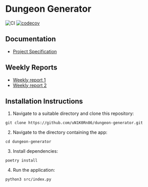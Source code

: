 # Dungeon Generator

![CI](https://github.com/uN1K0Rn86/dungeon-generator/workflows/CI/badge.svg)
[![codecov](https://codecov.io/gh/uN1K0Rn86/dungeon-generator/graph/badge.svg?token=MS4VHFA85E)](https://codecov.io/gh/uN1K0Rn86/dungeon-generator)

## Documentation

- [Project Specification](https://github.com/uN1K0Rn86/dungeon-generator/blob/main/documentation/project_specification.md)

## Weekly Reports

- [Weekly report 1](https://github.com/uN1K0Rn86/dungeon-generator/blob/main/documentation/Weekly_reports/weekly_report_1.md)
- [Weekly report 2](https://github.com/uN1K0Rn86/dungeon-generator/blob/main/documentation/Weekly_reports/weekly_report_2.md)

## Installation Instructions

1. Navigate to a suitable directory and clone this repository:
```
git clone https://github.com/uN1K0Rn86/dungeon-generator.git
```

2. Navigate to the directory containing the app:
```
cd dungeon-generator
```

3. Install dependencies:
```
poetry install
```

4. Run the application:
```
python3 src/index.py
```
